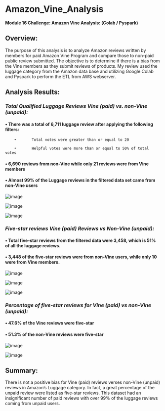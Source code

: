 # Amazon_Vine_Analysis
**Module 16 Challenge: Amazon Vine Analysis: (Colab / Pyspark)**

## Overview:
The purpose of this analysis is to analyze Amazon reviews written by members for paid Amazon Vine Program and compare those to non-paid public review submitted. The objective is to determine if there is a bias from the Vine members as they submit reviews of products. My review used the luggage category from the Amazon data base and utilizing Google Colab and Pyspark to perform the ETL from AWS webserver.

## Analysis Results:
### *Total Qualified Luggage Reviews Vine (paid) vs. non-Vine (unpaid):*

   #### •	There was a total of 6,711 luggage review after applying the following filters:

        •		Total votes were greater than or equal to 20

        •		Helpful votes were more than or equal to 50% of total votes

   #### •	6,690 reviews from non-Vine while only 21 reviews were from Vine members

   #### •	Almost 99% of the Luggage reviews in the filtered data set came from non-Vine users
    
![image](https://user-images.githubusercontent.com/95320265/164950465-09900cd4-bb4a-4bbe-a0d8-7b1f55be2c5d.png)

![image](https://user-images.githubusercontent.com/95320265/164950468-55e8c22a-7eda-4738-b650-7e6d6a977f8a.png)

![image](https://user-images.githubusercontent.com/95320265/164950471-308e389d-64ae-4738-b411-4c9bceb3a483.png)

  
 
### *Five-star reviews Vine (paid) Reviews vs Non-Vine (unpaid):*

   #### •	Total five-star reviews from the filtered data were 3,458, which is 51% of all the luggage reviews.

   #### •	3,448 of the five-star reviews were from non-Vine users, while only 10 were from Vine members.
    
![image](https://user-images.githubusercontent.com/95320265/164950480-fca7c16b-b935-422e-8186-9e6077642c2d.png)

![image](https://user-images.githubusercontent.com/95320265/164950485-779417e3-ec43-436c-aaaa-b5b3fb192bf6.png)

![image](https://user-images.githubusercontent.com/95320265/164950486-ef8fe054-ad17-4acc-aaff-518f8f769d4f.png)



### *Percentage of five-star reviews for Vine (paid) vs non-Vine (unpaid):*

   #### •	47.6% of the Vine reviews were five-star

  ####  •	51.3% of the non-Vine reviews were five-star
    
![image](https://user-images.githubusercontent.com/95320265/164950493-9dcc2e99-2317-4c75-ae21-15759d7c336d.png)

![image](https://user-images.githubusercontent.com/95320265/164950500-b949d842-2af1-45a2-91a1-d6a6259b5f99.png)


  
## Summary:
There is not a positive bias for Vine (paid) reviews verses non-Vine (unpaid) reviews in Amazon’s Luggage category. In fact, a great percentage of the unpaid review were listed as five-star reviews. This dataset had an insignificant number of paid reviews with over 99% of the luggage reviews coming from unpaid users.
